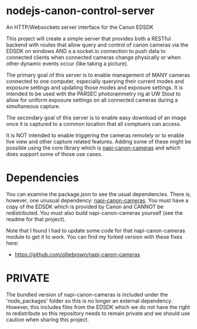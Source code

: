 # nodejs-canon-control-server
An HTTP/Websockets server interface for the Canon EDSDK

This project will create a simple server that provides both a RESTful backend with routes that allow query and control of canon cameras via the EDSDK on windows AND a a socket.io connection to push data to connected clients when connected cameras change physically or when other dynamic events occur (like taking a picture).

The primary goal of this server is to enable management of MANY cameras connected to one computer, especially querying their current modes and exposure settings and updating those modes and exposure settings.  It is intended to be used with the PARSEC photorammetry rig at UW Stout to allow for uniform exposure settings on all connected cameras during a simultaneous capture.

The secondary goal of this server is to enable easy download of an image once it is captured to a common location that all comptuers can access.

It is NOT intended to enable triggering the cameras remotely or to enable live view and other capture related features.  Adding some of these might be possible using the core library which is [napi-canon-cameras](https://github.com/dimensional-de/napi-canon-cameras) and which does support some of those use cases.

# Dependencies
You can examine the package.json to see the usual dependencies.  There is, however, one unusual dependency: [napi-canon-cameras](https://github.com/dimensional-de/napi-canon-cameras).  You must have a copy of the EDSDK which is provided by Canon and CANNOT be redistributed.  You must also build napi-canon-cameras yourself (see the readme for that project).

Note that I found I had to update some code for that napi-canon-cameras module to get it to work.  You can find my forked version with these fixes here:
- https://github.com/olliebrown/napi-canon-cameras

# PRIVATE
The bundled version of napi-canon-cameras is included under the 'node_packages' folder so this is no longer an external dependency.  However, this includes files from the EDSDK which we do not have the right to redistribute so this repository needs to remain private and we should use caution when sharing this project.
